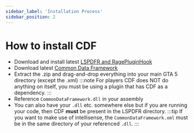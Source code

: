 ```yaml
---
sidebar_label: 'Installation Process'
sidebar_position: 2
---
```


# How to install CDF

- Download and install latest [LSPDFR and RagePluginHook](https://www.lcpdfr.com/downloads/gta5mods/g17media/7792-lspd-first-response/)
- Download latest [Common Data Framework](https://github.com/Policing-Redefined/CommonDataFramework/releases/)
- Extract the .zip and drag-and-drop everything into your main GTA 5 directory (except the .xml)
:::note For players
CDF does NOT do anything on itself, you must be using a plugin that has CDF as a dependency.
:::
- Reference `CommonDataFramework.dll` in your assembly
- You can also have your `.dll` etc. somewhere else but if you are running your code, then CDF __**must**__ be present in the LSPDFR directory.
:::tip
If you want to make use of intellisense, the `CommonDataFramework.xml` must be in the same directory of your referenced `.dll`.
:::